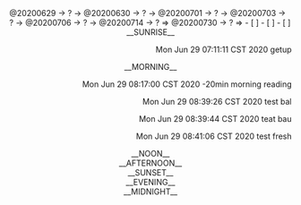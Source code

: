 <link rel="stylesheet"  type="text/css" href="./css/activity.css"/>
<TODO>@20200629 → ? → @20200630 → ? → @20200701 → ? → @20200703 → ? → @20200706 → ? → @20200714 → ? ⇒ @20200730 → ? ⇒ </TODO>
- [ ]    
- [ ]    
- [ ]    

<center><timeblock>__SUNRISE__</timeblock></center>
<p align="right"><action>Mon Jun 29 07:11:11 CST 2020 getup</action></p>
<center><timeblock>__MORNING__</timeblock></center>
<p align="right"><action>Mon Jun 29 08:17:00 CST 2020 -20min morning reading</action></p>
<p align="right"><action>Mon Jun 29 08:39:26 CST 2020 test bal</action></p>
<p align="right"><action>Mon Jun 29 08:39:44 CST 2020 teat bau</action></p>
<p align="right"><action>Mon Jun 29 08:41:06 CST 2020 test fresh</action></p>
<center><timeblock>__NOON__</timeblock></center>
<center><timeblock>__AFTERNOON__</timeblock></center>
<center><timeblock>__SUNSET__</timeblock></center>
<center><timeblock>__EVENING__</timeblock></center>
<center><timeblock>__MIDNIGHT__</timeblock></center>
